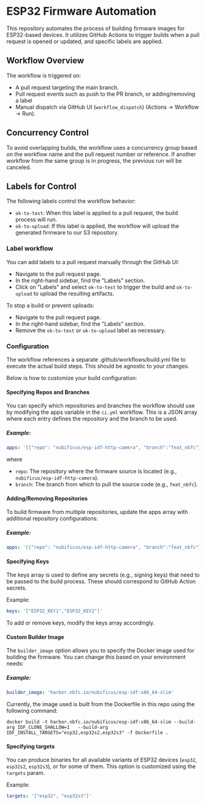# ESP32 Firmware Automation

This repository automates the process of building firmware images for
ESP32-based devices. It utilizes GitHub Actions to trigger builds when a pull
request is opened or updated, and specific labels are applied. 

## Workflow Overview

The workflow is triggered on:

- A pull request targeting the main branch.
- Pull request events such as push to the PR branch, or adding/removing a label
- Manual dispatch via GitHub UI (`workflow_dispatch`) (Actions -> Workflow -> Run).

## Concurrency Control

To avoid overlapping builds, the workflow uses a concurrency group based on the
workflow name and the pull request number or reference. If another workflow
from the same group is in progress, the previous run will be canceled.

## Labels for Control

The following labels control the workflow behavior:

- `ok-to-test`: When this label is applied to a pull request, the build process
  will run.
- `ok-to-upload`: If this label is applied, the workflow will upload the
  generated firmware to our S3 repository.

### Label workflow

You can add labels to a pull request manually through the GitHub UI:

- Navigate to the pull request page.
- In the right-hand sidebar, find the "Labels" section.
- Click on "Labels" and select `ok-to-test` to trigger the build and
  `ok-to-upload` to upload the resulting artifacts.

To stop a build or prevent uploads:

- Navigate to the pull request page.
- In the right-hand sidebar, find the "Labels" section.
- Remove the `ok-to-test` or `ok-to-upload` label as necessary.

### Configuration

The workflow references a separate .github/workflows/build.yml file to execute
the actual build steps. This should be agnostic to your changes.

Below is how to customize your build configuration:

#### Specifying Repos and Branches

You can specify which repositories and branches the workflow should use by
modifying the apps variable in the `ci.yml` workflow. This is a JSON array
where each entry defines the repository and the branch to be used.

##### Example:

```yaml
apps: '[{"repo": "nubificus/esp-idf-http-camera", "branch":"feat_nbfc"}]'
```
where 
- `repo`: The repository where the firmware source is located (e.g., `nubificus/esp-idf-http-camera`).
- `branch`: The branch from which to pull the source code (e.g., `feat_nbfc`).

#### Adding/Removing Repositories
To build firmware from multiple repositories, update the apps array with additional repository configurations:

##### Example:

```yaml
apps: '[{"repo": "nubificus/esp-idf-http-camera", "branch":"feat_nbfc"}, {"repo": "nubificus/esp32-ota-update", "branch":"main"}]'
```

#### Specifying Keys

The keys array is used to define any secrets (e.g., signing keys) that need to
be passed to the build process. These should correspond to GitHub Action
secrets.

Example:

```yaml
keys: '["ESP32_KEY1","ESP32_KEY2"]'
```

To add or remove keys, modify the keys array accordingly.

#### Custom Builder Image

The `builder_image` option allows you to specify the Docker image used for
building the firmware. You can change this based on your environment needs:

##### Example:

```yaml
builder_image: 'harbor.nbfc.io/nubificus/esp-idf:x86_64-slim'
```

Currently, the image used is built from the Dockerfile in this repo using the
following command:

```
docker build -t harbor.nbfc.io/nubificus/esp-idf:x86_64-slim --build-arg IDF_CLONE_SHALLOW=1   --build-arg IDF_INSTALL_TARGETS="esp32,esp32s2,esp32s3" -f Dockerfile .
```

#### Specifying targets

You can produce binaries for all available variants of ESP32 devices (`esp32`,
`esp32s2`, `esp32s3`), or for some of them. This option is customized using the
`targets` param.

Example:

```yaml
targets: '["esp32", "esp32s3"]'
```
